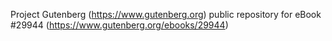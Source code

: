 Project Gutenberg (https://www.gutenberg.org) public repository for eBook #29944 (https://www.gutenberg.org/ebooks/29944)
